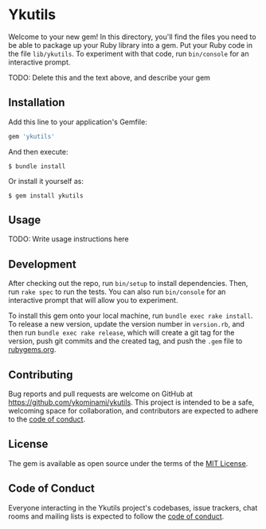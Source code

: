 # Ykutils

Welcome to your new gem! In this directory, you'll find the files you need to be able to package up your Ruby library into a gem. Put your Ruby code in the file `lib/ykutils`. To experiment with that code, run `bin/console` for an interactive prompt.

TODO: Delete this and the text above, and describe your gem

## Installation

Add this line to your application's Gemfile:

```ruby
gem 'ykutils'
```

And then execute:

    $ bundle install

Or install it yourself as:

    $ gem install ykutils

## Usage

TODO: Write usage instructions here

## Development

After checking out the repo, run `bin/setup` to install dependencies. Then, run `rake spec` to run the tests. You can also run `bin/console` for an interactive prompt that will allow you to experiment.

To install this gem onto your local machine, run `bundle exec rake install`. To release a new version, update the version number in `version.rb`, and then run `bundle exec rake release`, which will create a git tag for the version, push git commits and the created tag, and push the `.gem` file to [rubygems.org](https://rubygems.org).

## Contributing

Bug reports and pull requests are welcome on GitHub at https://github.com/ykominami/ykutils. This project is intended to be a safe, welcoming space for collaboration, and contributors are expected to adhere to the [code of conduct](https://github.com/ykominami/ykutils/blob/main/CODE_OF_CONDUCT.md).

## License

The gem is available as open source under the terms of the [MIT License](https://opensource.org/licenses/MIT).

## Code of Conduct

Everyone interacting in the Ykutils project's codebases, issue trackers, chat rooms and mailing lists is expected to follow the [code of conduct](https://github.com/ykominami/ykutils/blob/main/CODE_OF_CONDUCT.md).
